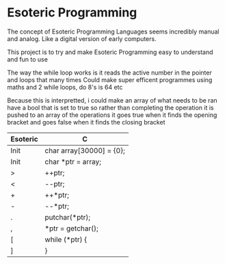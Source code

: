 # Esoteric Programming

The concept of Esoteric Programming Languages seems incredibly manual and analog.
Like a digital version of early computers.

This project is to try and make Esoteric Programming easy to understand and fun to use

The way the while loop works is it reads the active number in the pointer and loops that many times
Could make super efficent programmes using maths and 2 while loops, do 8's is 64 etc

Because this is interpretted, i could make an array of what needs to be ran
have a bool that is set to true so rather than completing the operation it is pushed to an array of the operations
it goes true when it finds the opening bracket and goes false when it finds the closing bracket

| Esoteric | C                        |
| -------- | ------------------------ |
| Init     | char array\[30000] = {0}; |
| Init     | char \*ptr = array;       |
| >        | ++ptr;                   |
| <        | --ptr;                   |
| +        | ++\*ptr;                  |
| -        | --\*ptr;                  |
| .        | putchar(\*ptr);           |
| ,        | \*ptr = getchar();        |
| \[        | while (\*ptr) {           |
| ]        | }                        |
